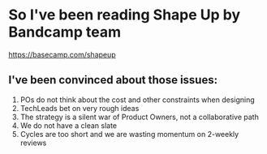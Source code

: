 # So I've been reading Shape Up by Bandcamp team
https://basecamp.com/shapeup

## I've been convinced about those issues:
1. POs do not think about the cost and other constraints when designing
1. TechLeads bet on very rough ideas
1. The strategy is a silent war of Product Owners, not a collaborative path
1. We do not have a clean slate
1. Cycles are too short and we are wasting momentum on 2-weekly reviews
